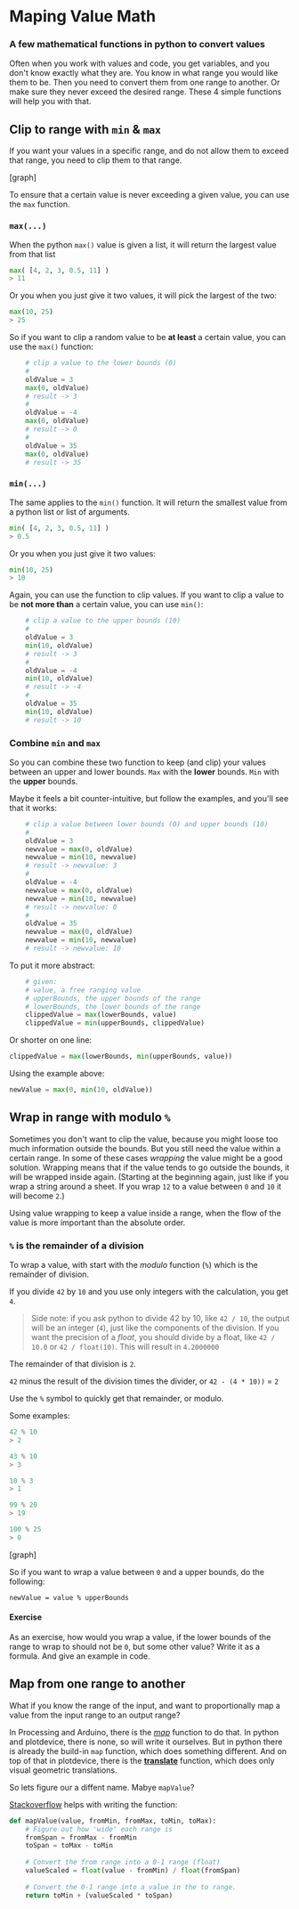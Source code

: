 # Maping Value Math

### A few mathematical functions in python to convert values

Often when you work with values and code, you get variables, and you don't know exactly what they are. You know in what range you would like them to be. Then you need to convert them from one range to another. Or make sure they never exceed the desired range. These 4 simple functions will help you with that.

## Clip to range with `min` & `max`

If you want your values in a specific range, and do not allow them to exceed that range, you need to clip them to that range.

[graph]

To ensure that a certain value is never exceeding a given value, you can use the `max` function.

### `max(...)`

When the python `max()` value is given a list, it will return the largest value from that list

```python
max( [4, 2, 3, 0.5, 11] )
> 11
```

Or you when you just give it two values, it will pick the largest of the two:

```python
max(10, 25)
> 25 
```

So if you want to clip a random value to be **at least** a certain value, you can use the `max()` function:

```python
    # clip a value to the lower bounds (0)
    #
    oldValue = 3
    max(0, oldValue)
    # result -> 3
    #
    oldValue = -4
    max(0, oldValue)
    # result -> 0
    #
    oldValue = 35
    max(0, oldValue)
    # result -> 35
```

### `min(...)`

The same applies to the `min()` function. It will return the smallest value from a python list or list of arguments.

```python
min( [4, 2, 3, 0.5, 11] )
> 0.5
```

Or you when you just give it two values:

```python
min(10, 25)
> 10 
```

Again, you can use the function to clip values. If you want to clip a value to be **not more than** a certain value, you can use `min()`:

```python
    # clip a value to the upper bounds (10)
    #
    oldValue = 3
    min(10, oldValue)
    # result -> 3
    #
    oldValue = -4
    min(10, oldValue)
    # result -> -4
    #
    oldValue = 35
    min(10, oldValue)
    # result -> 10
```

### Combine `min` and `max`

So you can combine these two function to keep (and clip) your values between an upper and lower bounds. `Max` with the **lower** bounds. `Min` with the **upper** bounds.

Maybe it feels a bit counter-intuitive, but follow the examples, and you'll see that it works:

```python
    # clip a value between lower bounds (0) and upper bounds (10)
    #
    oldValue = 3
    newvalue = max(0, oldValue)
    newvalue = min(10, newvalue)
    # result -> newvalue: 3
    #
    oldValue = -4
    newvalue = max(0, oldValue)
    newvalue = min(10, newvalue)
    # result -> newvalue: 0
    #
    oldValue = 35
    newvalue = max(0, oldValue)
    newvalue = min(10, newvalue)
    # result -> newvalue: 10
```

To put it more abstract:

```python
    # given:
    # value, a free ranging value
    # upperBounds, the upper bounds of the range
    # lowerBounds, the lower bounds of the range
    clippedValue = max(lowerBounds, value)
    clippedValue = min(upperBounds, clippedValue)
```

Or shorter on one line:

```python
clippedValue = max(lowerBounds, min(upperBounds, value))
```

Using the example above:

```python
newValue = max(0, min(10, oldValue))
```

## Wrap in range with modulo `%`

Sometimes you don't want to clip the value, because you might loose too much information outside the bounds. But you still need the value within a certain range. In some of these cases *wrapping* the value might be a good solution. Wrapping means that if the value tends to go outside the bounds, it will be wrapped inside again. (Starting at the beginning again, just like if you wrap a string around a sheet. If you wrap `12` to a value between `0` and `10` it will become `2`.)

Using value wrapping to keep a value inside a range, when the flow of the value is more important than the absolute order.

### `%` is the remainder of a division

To wrap a value, with start with the *modulo* function (`%`) which is the remainder of division.

If you divide `42` by `10` and you use only integers with the calculation, you get `4`.

> Side note: if you ask python to divide 42 by 10, like `42 / 10`, the output will be an integer (`4`), just like the components of the division. If you want the precision of a *float*, you should divide by a float, like `42 / 10.0` or `42 / float(10)`. This will result in `4.2000000`

The remainder of that division is `2`.

`42` minus the result of the division times the divider, or `42 - (4 * 10))` = `2`

Use the `%` symbol to quickly get that remainder, or modulo.

Some examples:

```python
42 % 10
> 2

43 % 10
> 3

10 % 3
> 1

99 % 20
> 19

100 % 25
> 0
```

[graph]

So if you want to wrap a value between `0` and a upper bounds, do the following:

`newValue = value % upperBounds`

#### Exercise

As an exercise, how would you wrap a value, if the lower bounds of the range to wrap to should not be `0`, but some other value? Write it as a formula. And give an example in code.

## Map from one range to another

What if you know the range of the input, and want to proportionally map a value from the input range to an output range?

In Processing and Arduino, there is the [*map*](https://www.arduino.cc/en/Reference/Map) function to do that. In python and plotdevice, there is none, so will write it ourselves. But in python there is already the build-in `map` function, which does something different. And on top of that in plotdevice, there is the [**translate**]("http://plotdevice.io/ref/Transform#translate()") function, which does only visual geometric translations.

So lets figure our a diffent name. Mabye `mapValue`?

[Stackoverflow](http://stackoverflow.com/questions/1969240/mapping-a-range-of-values-to-another) helps with writing the function:

```python
def mapValue(value, fromMin, fromMax, toMin, toMax):
    # Figure out how 'wide' each range is
    fromSpan = fromMax - fromMin
    toSpan = toMax - toMin
    
    # Convert the from range into a 0-1 range (float)
    valueScaled = float(value - fromMin) / float(fromSpan)
    
    # Convert the 0-1 range into a value in the to range.
    return toMin + (valueScaled * toSpan)
```

